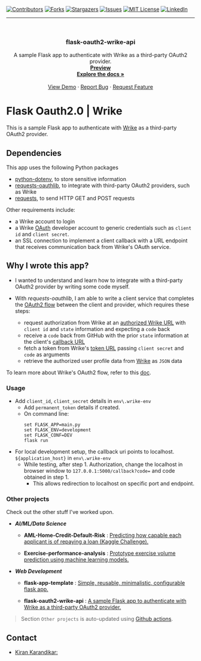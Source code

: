 <div id="top"></div>

[![Contributors][contributors-shield]][contributors-url]
[![Forks][forks-shield]][forks-url]
[![Stargazers][stars-shield]][stars-url]
[![Issues][issues-shield]][issues-url]
[![MIT License][license-shield]][license-url]
[![LinkedIn][linkedin-shield]][linkedin-url]

[contributors-shield]: https://img.shields.io/github/contributors/kiran-karandikar/flask-oauth2-wrike-api?style=for-the-badge
[contributors-url]: https://github.com/Kiran-Karandikar/flask-oauth2-wrike-api/graphs/contributors
[forks-shield]: https://img.shields.io/github/forks/Kiran-Karandikar/flask-oauth2-wrike-api?style=for-the-badge
[forks-url]: https://github.com/Kiran-Karandikar/flask-oauth2-wrike-api/network
[stars-shield]: https://img.shields.io/github/stars/Kiran-Karandikar/flask-oauth2-wrike-api?style=for-the-badge
[stars-url]: https://github.com/Kiran-Karandikar/flask-oauth2-wrike-api/stargazers
[issues-shield]: https://img.shields.io/github/issues/Kiran-Karandikar/flask-oauth2-wrike-api?style=for-the-badge
[issues-url]: https://github.com/Kiran-Karandikar/flask-oauth2-wrike-api/issues
[license-shield]: https://img.shields.io/github/license/Kiran-Karandikar/flask-oauth2-wrike-api?style=for-the-badge
[license-url]: https://github.com/Kiran-Karandikar/flask-oauth2-wrike-api/blob/master/LICENSE
[linkedin-shield]: https://img.shields.io/badge/-LinkedIn-black.svg?style=for-the-badge&logo=linkedin&colorB=555
[linkedin-url]: https://linkedin.com/in/kiran-karandikar

---

<!-- PROJECT LOGO -->
<br />
<div align="center">
<h3 align="center">flask-oauth2-wrike-api</h3>
  <p align="center">
    A sample Flask app to authenticate with Wrike as a third-party OAuth2 provider.    
    <br />    
    <a href="https://kiran-karandikar.github.io/flask-oauth2-wrike-api"><strong>Preview</strong></a>
    <br />
    <a href="https://github.com/kiran-karandikar/flask-oauth2-wrike-api"><strong>Explore the docs »</strong></a>
    <br />
    <br />
    <a href="https://github.com/kiran-karandikar/flask-oauth2-wrike-api">View Demo</a>
    ·
    <a href="https://github.com/kiran-karandikar/flask-oauth2-wrike-api/issues">Report Bug</a>
    ·
    <a href="https://github.com/kiran-karandikar/flask-oauth2-wrike-api/issues">Request Feature</a>
  </p>
</div>

<!-- BADGES.MD Finish -->
<!-- BADGES.MD Finish -->
# Flask Oauth2.0 | Wrike

This is a sample Flask app to authenticate with [Wrike](http://wrike.com) as
a third-party OAuth2 provider.

## Dependencies

This app uses the following Python packages

+ [python-dotenv](https://pypi.org/project/python-dotenv/), to store sensitive
  information
+ [requests-oauthlib](https://github.com/requests/requests-oauthlib), to
  integrate with
  third-party OAuth2 providers, such as Wrike
+ [requests](https://github.com/psf/requests), to send HTTP GET and POST
  requests

Other requirements include:

+ a Wrike account to login
+ a Wrike [OAuth](https://developers.wrike.com/oauth-20-authorization/)
  developer account to
  generic credentials such as `client id` and `client secret`.
+ an SSL connection to implement a client callback with a URL endpoint that
  receives communication back from Wrike's OAuth service.

## Why I wrote this app?

+ I wanted to understand and learn how to integrate with a third-party OAuth2
  provider by writing some code myself.

+ With _requests-oauthlib_, I am able to write a client service that completes
  the [OAuth2 flow](https://oauthlib.readthedocs.io/en/latest/oauth2/clients/webapplicationclient.html)
  between the client and provider, which requires these steps:
	
	- request authorization from Wrike at
	  an [authorized Wrike URL](https://login.wrike.com/oauth2/authorize/v4)
	  with `client id` and `state` information and expecting a `code` back
	- receive a `code` back from GitHub with the prior `state` information at
	  the
	  client's [callback URL](http://example.com/callback)
	- fetch a token from
	  Wrike's [token URL](https://login.wrike.com/oauth2/token)
	  passing `client secret` and `code` as arguments
	- retrieve the authorized user profile data
	  from [Wrike](https://www.wrike.com/api/v4/contacts?me=true) as `JSON` data

To learn more about Wrike's OAuth2 flow, refer to
this [doc](https://developers.wrike.com/oauth-20-authorization/).

### Usage

- Add `client_id`, `client_secret` details in `env\.wrike-env`
	- Add `permanent_token` details if created.
	- On command line:
	  ```shell
	  set FLASK_APP=main.py 
	  set FLASK_ENV=development
	  set FLASK_CONF=DEV 
	  flask run
	  ```
- For local development setup, the callback uri points to
  localhost. `${application_host}` in `env\.wrike-env`
	- While testing, after step 1. Authorization, change the localhost in
	  browser
	  window to `127.0.0.1:5000/callback?code=` and code obtained in step 1.
		- This allows redirection to localhost on specific port and endpoint.










### Other projects

Check out the other stuff I've worked upon.

- **_AI/ML/Data Science_**

  - **AML-Home-Credit-Default-Risk** : [Predicting how capable each applicant is of repaying a loan \(Kaggle Challenge\).](https://github.com/Kiran-Karandikar/AML-Home-Credit-Default-Risk)

  - **Exercise-performance-analysis** : [Prototype exercise volume prediction using machine learning models.](https://github.com/Kiran-Karandikar/Exercise-performance-analysis)

- **_Web Development_**

  - **flask-app-template** : [Simple, reusable, minimalistic, configurable flask app.](https://github.com/Kiran-Karandikar/flask-app-template)

  - **flask-oauth2-wrike-api** : [A sample Flask app to authenticate with Wrike as a third-party OAuth2 provider.](https://github.com/Kiran-Karandikar/flask-oauth2-wrike-api)

> Section `Other projects` is auto-updated using [Github actions](https://github.com/features/actions).

<!-- CONTACT -->

## Contact

- [Kiran Karandikar:](mailto:connect.funnel.github@kirankarandikar.com)


